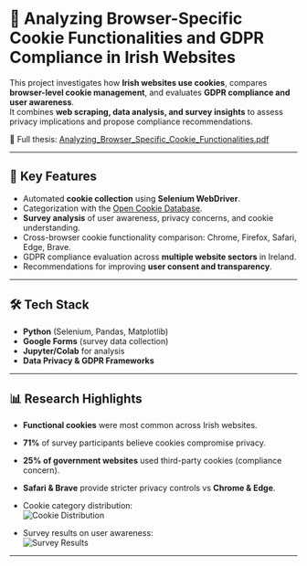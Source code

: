 # 🍪 Analyzing Browser-Specific Cookie Functionalities and GDPR Compliance in Irish Websites  

This project investigates how **Irish websites use cookies**, compares **browser-level cookie management**, and evaluates **GDPR compliance and user awareness**.  
It combines **web scraping, data analysis, and survey insights** to assess privacy implications and propose compliance recommendations.  

📄 Full thesis: [Analyzing_Browser_Specific_Cookie_Functionalities.pdf](./thesis.pdf)  

---

## 🚀 Key Features  
- Automated **cookie collection** using **Selenium WebDriver**.  
- Categorization with the [Open Cookie Database](https://github.com/jkwakman/Open-Cookie-Database).  
- **Survey analysis** of user awareness, privacy concerns, and cookie understanding.  
- Cross-browser cookie functionality comparison: Chrome, Firefox, Safari, Edge, Brave.  
- GDPR compliance evaluation across **multiple website sectors** in Ireland.  
- Recommendations for improving **user consent and transparency**.  

---

## 🛠️ Tech Stack  
- **Python** (Selenium, Pandas, Matplotlib)  
- **Google Forms** (survey data collection)  
- **Jupyter/Colab** for analysis  
- **Data Privacy & GDPR Frameworks**  

---

## 📊 Research Highlights  
- **Functional cookies** were most common across Irish websites.  
- **71%** of survey participants believe cookies compromise privacy.  
- **25% of government websites** used third-party cookies (compliance concern).  
- **Safari & Brave** provide stricter privacy controls vs **Chrome & Edge**.  

- Cookie category distribution:  
  ![Cookie Distribution](./figures/cookie_distribution.png)  

- Survey results on user awareness:  
  ![Survey Results](./figures/survey_results.png)  

---
